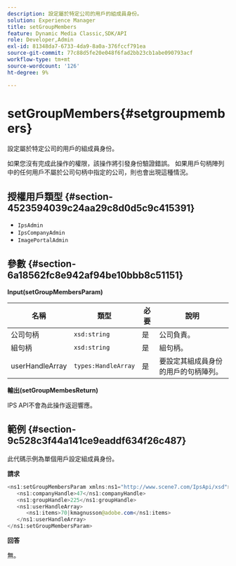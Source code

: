 ```yaml
---
description: 設定屬於特定公司的用戶的組成員身份。
solution: Experience Manager
title: setGroupMembers
feature: Dynamic Media Classic,SDK/API
role: Developer,Admin
exl-id: 81348da7-6733-4da9-8a0a-376fccf791ea
source-git-commit: 77c88d5fe20e048f6fad2bb23cb1abe090793acf
workflow-type: tm+mt
source-wordcount: '126'
ht-degree: 9%

---
```


# setGroupMembers{#setgroupmembers}

設定屬於特定公司的用戶的組成員身份。

如果您沒有完成此操作的權限，該操作將引發身份驗證錯誤。 如果用戶句柄陣列中的任何用戶不屬於公司句柄中指定的公司，則也會出現這種情況。

## 授權用戶類型 {#section-4523594039c24aa29c8d0d5c9c415391}

* `IpsAdmin`
* `IpsCompanyAdmin`
* `ImagePortalAdmin`

## 參數 {#section-6a18562fc8e942af94be10bbb8c51151}

**Input(setGroupMembersParam)**

| 名稱 | 類型 | 必要 | 說明 |
|---|---|---|---|
| 公司句柄 | `xsd:string` | 是 | 公司負責。 |
| 組句柄 | `xsd:string` | 是 | 組句柄。 |
| userHandleArray | `types:HandleArray` | 是 | 要設定其組成員身份的用戶的句柄陣列。 |

**輸出(setGroupMembesReturn)**

IPS API不會為此操作返迴響應。

## 範例 {#section-9c528c3f44a141ce9eaddf634f26c487}

此代碼示例為單個用戶設定組成員身份。

**請求**

```java
<ns1:setGroupMembersParam xmlns:ns1="http://www.scene7.com/IpsApi/xsd">
   <ns1:companyHandle>47</ns1:companyHandle>
   <ns1:groupHandle>225</ns1:groupHandle>
   <ns1:userHandleArray>
      <ns1:items>70|kmagnusson@adobe.com</ns1:items>
   </ns1:userHandleArray>
</ns1:setGroupMembersParam>
```

**回答**

無。
